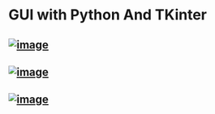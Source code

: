 # GUI with Python And TKinter


## [![image](https://github.com/denuwan-yasodhana/python_GUI/assets/110303643/4d8f9a13-1a23-43c2-987b-7dcf59ef23c6)](https://github.com/denuwan-yasodhana/python_GUI/blob/main/main.py)
## [![image](https://github.com/denuwan-yasodhana/python_GUI/assets/110303643/8286336d-5ec6-4412-b1df-25369212b430)](https://github.com/denuwan-yasodhana/python_GUI/blob/main/Chapter%2002.py)
## [![image](https://github.com/denuwan-yasodhana/python_GUI/assets/110303643/f65dddc9-e5fc-4d2f-aaad-2b616b8c0583)](https://github.com/denuwan-yasodhana/python_GUI/blob/main/Chapter%2003.py)

